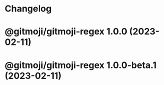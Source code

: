 # Changelog

# @gitmoji/gitmoji-regex 1.0.0 (2023-02-11)

# @gitmoji/gitmoji-regex 1.0.0-beta.1 (2023-02-11)
